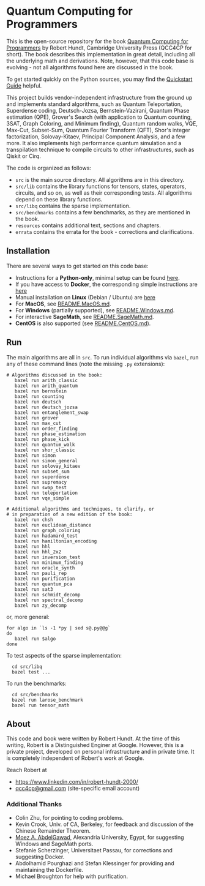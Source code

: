 # Quantum Computing for Programmers

This is the open-source repository for the book [Quantum Computing for Programmers](https://www.cambridge.org/us/academic/subjects/computer-science/algorithmics-complexity-computer-algebra-and-computational-g/quantum-computing-programmers?format=HB) by Robert Hundt, Cambridge University Press (QCC4CP for short). The book describes this implementation in great detail, including all the underlying math and derivations. Note, however, that this code base is evolving - not all algorithms found here are discussed in the book.

To get started quickly on the Python sources, you may find the [Quickstart Guide](https://github.com/qcc4cp/qcc/blob/main/resources/quickstart.md) helpful.

This project builds vendor-independent infrastructure from the ground up and implements standard algorithms, such as Quantum Teleportation, Superdense coding, Deutsch-Jozsa, Bernstein-Vazirani, Quantum Phase estimation (QPE), Grover's Search (with application to Quantum counting, 3SAT, Graph Coloring, and Minimum finding), Quantum random walks, VQE, Max-Cut, Subset-Sum, Quantum Fourier Transform (QFT), Shor's integer factorization, Solovay-Kitaev, Principal Component Analysis, and a few more. It also implements high performance quantum simulation and a transpilation technique to compile circuits to other infrastructures, such as Qiskit or Cirq.

The code is organized as follows:
*  `src` is the main source directory. All algorithms are in this directory.
*  `src/lib` contains the library functions for tensors, states, operators, circuits, and so on, as well as their corresponding tests. All algorithms depend on these library functions.
*  `src/libq` contains the sparse implementation.
*  `src/benchmarks` contains a few benchmarks, as they are mentioned in the book.
*  `resources` contains additional text, sections and chapters.
*  `errata` contains the errata for the book - corrections and clarifications.

## Installation

There are several ways to get started on this code base:

*   Instructions for a **Python-only**, minimal setup can be found [here](https://github.com/qcc4cp/qcc/blob/main/resources/quickstart.md#setup).
*   If you have access to **Docker**, the corresponding simple instructions are [here](resources/README.Docker.md)
*   Manual installation on **Linux** (Debian / Ubuntu) are [here](resources/README.Linux.md)
*   For **MacOS**, see [README.MacOS.md](resources/README.MacOS.md).
*   For **Windows** (partially supported), see [README.Windows.md](resources/README.Windows.md).
*   For interactive **SageMath**, see [README.SageMath.md](resources/README.SageMath.md).
*   **CentOS** is also supported (see [README.CentOS.md](resources/README.CentOS.md)).


## Run

The main algorithms are all in `src`.
To run individual algorithms via `bazel`, run any of these command lines (note the missing `.py` extensions):

```
# Algorithms discussed in the book:
   bazel run arith_classic
   bazel run arith_quantum
   bazel run bernstein
   bazel run counting
   bazel run deutsch
   bazel run deutsch_jozsa
   bazel run entanglement_swap
   bazel run grover
   bazel run max_cut
   bazel run order_finding
   bazel run phase_estimation
   bazel run phase_kick
   bazel run quantum_walk
   bazel run shor_classic
   bazel run simon
   bazel run simon_general
   bazel run solovay_kitaev
   bazel run subset_sum
   bazel run superdense
   bazel run supremacy
   bazel run swap_test
   bazel run teleportation
   bazel run vqe_simple

# Additional algorithms and techniques, to clarify, or
# in preparation of a new edition of the book:
   bazel run chsh
   bazel run euclidean_distance
   bazel run graph_coloring
   bazel run hadamard_test
   bazel run hamiltonian_encoding
   bazel run hhl
   bazel run hhl_2x2
   bazel run inversion_test
   bazel run minimum_finding
   bazel run oracle_synth
   bazel run pauli_rep
   bazel run purification
   bazel run quantum_pca
   bazel run sat3
   bazel run schmidt_decomp
   bazel run spectral_decomp
   bazel run zy_decomp

```

or, more general:
```
for algo in `ls -1 *py | sed s@.py@@g`
do
   bazel run $algo
done
```

To test aspects of the sparse implementation:

```
  cd src/libq
  bazel test ...
```

To run the benchmarks:

```
  cd src/benchmarks
  bazel run larose_benchmark
  bazel run tensor_math
```

## About

This code and book were written by Robert Hundt. At the time of this writing, Robert
is a Distinguished Enginer at Google. However, this is a private project, developed on
personal infrastructure and in private time. It is completely independent of Robert's work
at Google.

Reach Robert at
*  https://www.linkedin.com/in/robert-hundt-2000/
*  qcc4cp@gmail.com (site-specific email account)

### Additional Thanks
*  Colin Zhu, for pointing to coding problems.
*  Kevin Crook, Univ. of CA, Berkeley, for feedback and discussion of the Chinese Remainder Theorem.
*  [Moez A. AbdelGawad](http://eng.staff.alexu.edu.eg/~moez/), Alexandria University, Egypt, for suggesting Windows and SageMath ports.
*  Stefanie Scherzinger, Universitaet Passau, for corrections and suggesting Docker.
*  Abdolhamid Pourghazi and Stefan Klessinger for providing and maintaining the Dockerfile.
*  Michael Broughton for help with purification.
